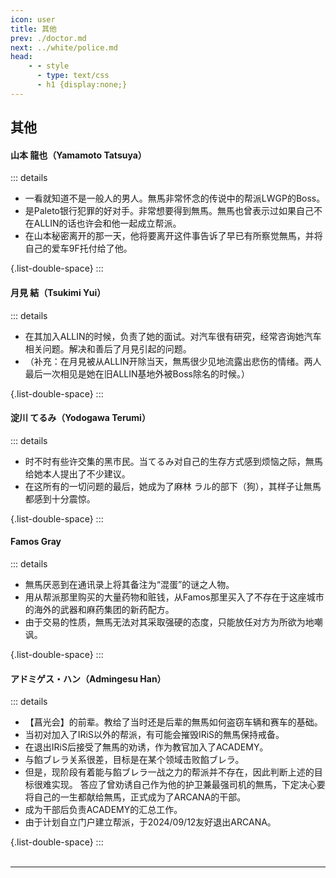 ```yaml
---
icon: user
title: 其他
prev: ./doctor.md
next: ../white/police.md
head:
    - - style
      - type: text/css
      - h1 {display:none;}
---
```

## <span class="underline-blue"><i class="fa-solid fa-user"></i> 其他</span>

#### <span style="font-weight:bold;">山本 龍也（Yamamoto Tatsuya）</span>
::: details
- 一看就知道不是一般人的男人。無馬非常怀念的传说中的帮派LWGP的Boss。
- 是Paleto银行犯罪的好对手。非常想要得到無馬。無馬也曾表示过如果自己不在ALLIN的话也许会和他一起成立帮派。
- 在山本秘密离开的那一天，他将要离开这件事告诉了早已有所察觉無馬，并将自己的爱车9F托付给了他。

{.list-double-space}
:::
#### <span style="font-weight:bold;">月見 結（Tsukimi Yui）</span>
::: details
- 在其加入ALLIN的时候，负责了她的面试。对汽车很有研究，经常咨询她汽车相关问题。解决和善后了月見引起的问题。
- （补充：在月見被从ALLIN开除当天，無馬很少见地流露出悲伤的情绪。两人最后一次相见是她在旧ALLIN基地外被Boss除名的时候。）

{.list-double-space}
:::
#### <span style="font-weight:bold;">淀川 てるみ（Yodogawa Terumi）</span>
::: details
- 时不时有些许交集的黑市民。当てるみ对自己的生存方式感到烦恼之际，無馬给她本人提出了不少建议。
- 在这所有的一切问题的最后，她成为了麻林 ラル的部下（狗），其样子让無馬都感到十分震惊。

{.list-double-space}
:::
#### <span style="font-weight:bold;">Famos Gray</span>
::: details
- 無馬厌恶到在通讯录上将其备注为“混蛋”的谜之人物。
- 用从帮派那里购买的大量药物和赃钱，从Famos那里买入了不存在于这座城市的海外的武器和麻药集团的新药配方。
- 由于交易的性质，無馬无法对其采取强硬的态度，只能放任对方为所欲为地嘲讽。

{.list-double-space}
:::
#### <span style="font-weight:bold;">アドミゲス・ハン（Admingesu Han）</span>
::: details
- 【菖光会】的前辈。教给了当时还是后辈的無馬如何盗窃车辆和赛车的基础。
- 当初对加入了IRiS以外的帮派，有可能会摧毁IRiS的無馬保持戒备。
- 在退出IRiS后接受了無馬的劝诱，作为教官加入了ACADEMY。
- 与餡ブレラ关系很差，目标是在某个领域击败餡ブレラ。
- 但是，现阶段有着能与餡ブレラ一战之力的帮派并不存在，因此判断上述的目标很难实现。
答应了曾劝诱自己作为他的护卫兼最强司机的無馬，下定决心要将自己的一生都献给無馬，正式成为了ARCANA的干部。
- 成为干部后负责ACADEMY的汇总工作。
- 由于计划自立门户建立帮派，于2024/09/12友好退出ARCANA。

{.list-double-space}
:::
<br>
<br>

---

